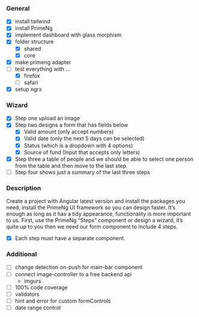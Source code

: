 ### General
- [x] install tailwind
- [x] install PrimeNg
- [x] implement dashboard with glass morphism
- [x] folder structure
  - [x] shared
  - [x] core
- [x] make primeng adapter
- [ ] test everything with ...
  - [x] firefox
  - [ ] safari
- [x] setup ngrx

### Wizard
- [x] Step one upload an image
- [x] Step two designs a form that has fields below
  - [x] Valid amount (only accept numbers)
  - [x] Valid date (only the next 5 days can be selected)
  - [x] Status (which is a dropdown with 4 options)
  - [x] Source of fund (Input that accepts only letters)
- [x] Step three a table of people and we should be able to select one person from the table and then move to the last step.
- [ ] Step four shows just a summary of the last three steps

### Description
Create a project with Angular latest version and install the packages you need, install the PrimeNg UI framework so you can design faster.
It’s enough as long as it has a tidy appearance, functionality is more important to us.
First, use the PrimeNg “Steps” component or design a wizard, it’s quite up to you then we need our form component to include 4 steps.

- [x] Each step must have a separate component.

### Additional
- [ ] change detection on-push for main-bar component
- [ ] connect image-controller to a free backend api
  - imgurs
- [ ] 100% code coverage
- [ ] validators
- [ ] hint and error for custom formControls
- [ ] date range control
